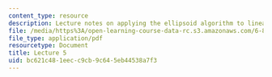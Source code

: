 ```yaml
---
content_type: resource
description: Lecture notes on applying the ellipsoid algorithm to linear programming.
file: /media/https%3A/open-learning-course-data-rc.s3.amazonaws.com/6-854j-advanced-algorithms-fall-2008/bc621c481eecc9cb9c645eb44538a7f3_lect9_26.pdf
file_type: application/pdf
resourcetype: Document
title: Lecture 5
uid: bc621c48-1eec-c9cb-9c64-5eb44538a7f3
---
```

